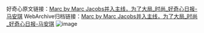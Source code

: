 好奇心原文链接：[Marc by Marc Jacobs并入主线，为了大局_时尚_好奇心日报-马安琪](https://www.qdaily.com/articles/7644.html)
WebArchive归档链接：[Marc by Marc Jacobs并入主线，为了大局_时尚_好奇心日报-马安琪](http://web.archive.org/web/20190623172540/https://www.qdaily.com/articles/7644.html)
![image](http://ww3.sinaimg.cn/large/007d5XDply1g3wjm8bfvej30u056zb1x)